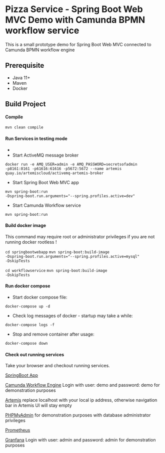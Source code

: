 # Pizza Service - Spring Boot Web MVC Demo with Camunda BPMN workflow service

This is a small prototype demo for Spring Boot Web MVC connected to Camunda BPMN workflow engine

## Prerequisite

* Java 11+
* Maven
* Docker

## Build Project

#### Compile 

<code>mvn clean compile</code>

#### Run Services in testing mode
- 
- Start ActiveMQ message broker

<code>docker run -e AMQ_USER=admin -e AMQ_PASSWORD=secretsofadmin -p8161:8161 -p61616:61616 -p5672:5672 --name artemis quay.io/artemiscloud/activemq-artemis-broker</code>

- Start Spring Boot Web MVC app

<code>mvn spring-boot:run -Dspring-boot.run.arguments="--spring.profiles.active=dev"</code>

- Start Camunda Workflow service

<code>mvn spring-boot:run</code>

#### Build docker image

This command may require root or administrator privileges if you are not running docker rootless ! 


<code>cd springbootwebapp</code>
<code>mvn spring-boot:build-image -Dspring-boot.run.arguments="--spring.profiles.active=mysql" -DskipTests</code>

<code>cd workflowservice</code>
<code>mvn spring-boot:build-image -DskipTests</code>

#### Run docker compose

- Start docker compose file:

<code>docker-compose up -d</code>

- Check log messages of docker - startup may take a while:

<code>docker-compose logs -f</code>

- Stop and remove container after usage: 

<code>docker-compose down</code>

#### Check out running services

Take your browser and checkout running services.

[SpringBoot App](http://localhost:8080)

[Camunda Workflow Engine](http://localhost:8081)  Login with user: demo and password: demo for demonstration purposes

[Artemis](http://localhost:8161) replace localhost with your local ip address, otherwise navigation bar in Artemis UI will stay empty

[PHPMyAdmin](http://localhost:8090)  for demonstration purposes with database administrator privileges 

[Prometheus](http://localhost:9090)

[Granfana](http://localhost:3000) Login with user: admin and password: admin  for demonstration purposes 


